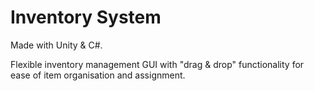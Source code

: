 # Inventory System

Made with Unity & C#.

Flexible inventory management GUI with "drag & drop" functionality for ease of item organisation and assignment.

